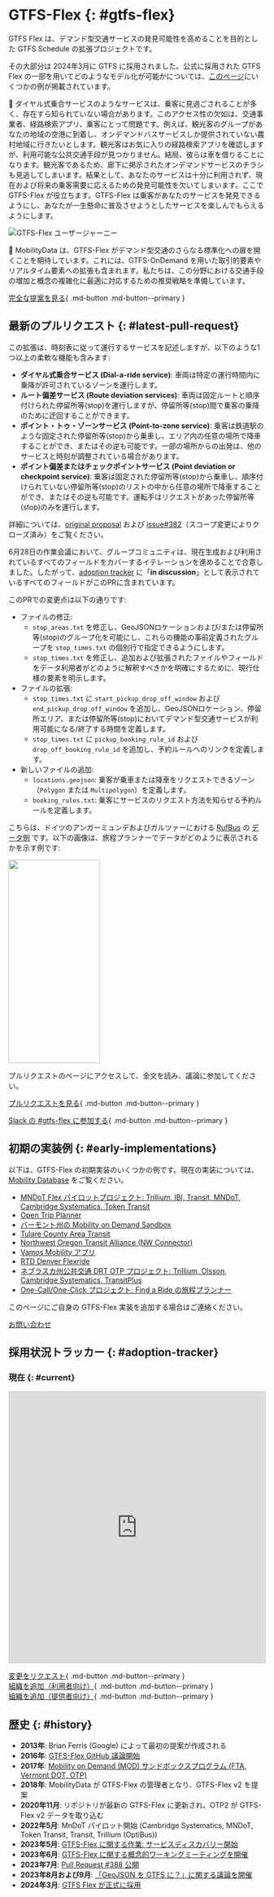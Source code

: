 # GTFS-Flex {: #gtfs-flex}

GTFS Flex は、デマンド型交通サービスの発見可能性を高めることを目的とした GTFS Schedule の拡張プロジェクトです。  

その大部分は 2024年3月に GTFS に採用されました。公式に採用された GTFS Flex の一部を用いてどのようなモデル化が可能かについては、[このページ](../../../documentation/schedule/examples/flex)にいくつかの例が掲載されています。  

🤔 ダイヤル式乗合サービスのようなサービスは、乗客に見過ごされることが多く、存在すら知られていない場合があります。このアクセス性の欠如は、交通事業者、経路検索アプリ、乗客にとって問題です。例えば、観光客のグループがあなたの地域の空港に到着し、オンデマンドバスサービスしか提供されていない農村地域に行きたいとします。観光客はお気に入りの経路検索アプリを確認しますが、利用可能な公共交通手段が見つかりません。結局、彼らは車を借りることになります。観光客であるため、廊下に掲示されたオンデマンドサービスのチラシも見逃してしまいます。結果として、あなたのサービスは十分に利用されず、現在および将来の乗客需要に応えるための発見可能性を欠いてしまいます。ここで GTFS-Flex が役立ちます。GTFS-Flex は乗客があなたのサービスを発見できるようにし、あなたが一生懸命に普及させようとしたサービスを楽しんでもらえるようにします。  

<img src="../../../assets/flex-userjourney-resize.jpg" alt="GTFS-Flex ユーザージャーニー">

🔮 MobilityData は、GTFS-Flex がデマンド型交通のさらなる標準化への扉を開くことを期待しています。これには、GTFS-OnDemand を用いた取引的要素やリアルタイム要素への拡張も含まれます。私たちは、この分野における交通手段の増加と概念の複雑化に最適に対応するための推奨戦略を準備しています。  

[完全な提案を見る](https://github.com/MobilityData/gtfs-flex){ .md-button .md-button--primary }  

## 最新のプルリクエスト {: #latest-pull-request}

この拡張は、時刻表に従って運行するサービスを記述しますが、以下のような1つ以上の柔軟な機能も含みます:

- **ダイヤル式乗合サービス (Dial-a-ride service)**: 車両は特定の運行時間内に乗降が許可されているゾーンを運行します。
- **ルート偏差サービス (Route deviation services)**: 車両は固定ルートと順序付けられた停留所等(stop)を運行しますが、停留所等(stop)間で乗客の乗降のために迂回することができます。
- **ポイント・トゥ・ゾーンサービス (Point-to-zone service)**: 乗客は鉄道駅のような固定された停留所等(stop)から乗車し、エリア内の任意の場所で降車することができ、またはその逆も可能です。一部の場所からの出発は、他のサービスと時刻が調整されている場合があります。
- **ポイント偏差またはチェックポイントサービス (Point deviation or checkpoint service)**: 乗客は固定された停留所等(stop)から乗車し、順序付けられていない停留所等(stop)のリストの中から任意の場所で降車することができ、またはその逆も可能です。運転手はリクエストがあった停留所等(stop)のみを運行します。

詳細については、[original proposal](https://github.com/MobilityData/gtfs-flex/blob/master/spec/reference.md) および [issue#382](https://github.com/google/transit/issues/382)（スコープ変更によりクローズ済み）をご覧ください。

6月28日の作業会議において、グループコミュニティは、現在生成および利用されているすべてのフィールドをカバーするイテレーションを進めることで合意しました。したがって、[adoption tracker](#adoption-tracker) に「**in discussion**」として表示されているすべてのフィールドがこのPRに含まれています。

このPRでの変更点は以下の通りです:

- ファイルの修正:
    - `stop_areas.txt` を修正し、GeoJSONロケーションおよび/または停留所等(stop)のグループ化を可能にし、これらの機能の事前定義されたグループを `stop_times.txt` の個別行で指定できるようにします。
    - `stop_times.txt` を修正し、追加および拡張されたファイルやフィールドをデータ利用者がどのように解釈すべきかを明確にするために、現行仕様の要素を明示します。
- ファイルの拡張:
    - `stop_times.txt` に `start_pickup_drop_off_window` および `end_pickup_drop_off_window` を追加し、GeoJSONロケーション、停留所エリア、または停留所等(stop)においてデマンド型交通サービスが利用可能になる/終了する時間を定義します。
    - `stop_times.txt` に `pickup_booking_rule_id` および `drop_off_booking_rule_id` を追加し、予約ルールへのリンクを定義します。
- 新しいファイルの追加:
    - `locations.geojson`: 乗客が乗車または降車をリクエストできるゾーン（`Polygon` または `Multipolygon`）を定義します。
    - `booking_rules.txt`: 乗客にサービスのリクエスト方法を知らせる予約ルールを定義します。

こちらは、ドイツのアンガーミュンデおよびガルツァーにおける [RufBus](https://uvg-online.com/rufbus-angermuende/) の [データ例](https://docs.google.com/spreadsheets/d/1w5EHuHfxvejqApJFHA1Z0K2KytD9zahwbf8zyRlP_Ls/edit#gid=1451132209) です。以下の画像は、旅程プランナーでデータがどのように表示されるかを示す例です:

<img src="https://github.com/google/transit/assets/126435471/c986f79a-0164-4e38-a552-7e37405fe133" width="180" height="400">

プルリクエストのページにアクセスして、全文を読み、議論に参加してください。 

[プルリクエストを見る](https://github.com/google/transit/pull/388){ .md-button .md-button--primary }

[Slack の #gtfs-flex に参加する](https://share.mobilitydata.org/slack){ .md-button .md-button--primary }

## 初期の実装例 {: #early-implementations}

以下は、GTFS-Flex の初期実装のいくつかの例です。現在の実装については、[Mobility Database](https://mobilitydatabase.org/) をご覧ください。

- [MNDoT Flex パイロットプロジェクト: Trillium, IBI, Transit, MNDoT, Cambridge Systematics, Token Transit](https://blog.transitapp.com/case-study/mndot-gtfs-flex-bringing-rural-riders-into-the-fold/) 
- [Open Trip Planner](https://www.opentripplanner.org/)
- [バーモント州の Mobility on Demand Sandbox](https://www.connectingcommuters.org/)
- [Tulare County Area Transit](https://gotcrta.org/)
- [Northwest Oregon Transit Alliance (NW Connector)](https://nwconnector.org/other-services/)
- [Vamos Mobility アプリ](https://vamosmobileapp.com/)
- [RTD Denver Flexride](https://www.rtd-denver.com/services/flexride)
- [ネブラスカ州公共交通 DRT OTP プロジェクト: Trillium, Olsson, Cambridge Systematics, TransitPlus](https://trips.nebraskatransit.com/#/)
- [One-Call/One-Click プロジェクト: Find a Ride の旅程プランナー](https://www.findaride.org/tripplanner)

このページにご自身の GTFS-Flex 実装を追加する場合はご連絡ください。

<a class="md-button md-button--primary" href=mailto:specification@mobilitydata.org >お問い合わせ</a>

## 採用状況トラッカー {: #adoption-tracker}

### 現在 {: #current}


<iframe class="airtable-embed" src="https://airtable.com/embed/appopXWyO2ne6THIw/shrUPyCZWOWrvO2mX?backgroundColor=purple" frameborder="0" onmousewheel="" width="100%" height="533" style="background: transparent; border: 1px solid #ccc;"></iframe>

[変更をリクエスト](https://airtable.com/shrcac1fXUrMxfoDV){ .md-button .md-button--primary }  
[組織を追加（利用者向け）](https://airtable.com/shrgnVR5Su9tkHvUv){ .md-button .md-button--primary }  
[組織を追加（提供者向け）](https://airtable.com/shrsU4idBtcLuRuwZ){ .md-button .md-button--primary }  

## 歴史 {: #history}


- **2013年**: Brian Ferris (Google) によって最初の提案が作成される
- **2016年**: <a href="https://github.com/MobilityData/gtfs-flex/tree/master" target="_blank">GTFS-Flex GitHub 議論開始</a>
- **2017年**: <a href="https://www.oregon.gov/odot/RPTD/RPTD%20Document%20Library/GTFS-Flex-N-CATT.pdf" target="_blank">Mobility on Demand (MOD) サンドボックスプログラム (FTA, Vermont DOT, OTP)</a>
- **2018年**: MobilityData が GTFS-Flex の管理者となり、GTFS-Flex v2 を提案
- **2020年11月**: リポジトリが最新の GTFS-Flex に更新され、OTP2 が GTFS-Flex v2 データを取り込む
- **2022年5月**: MnDoT パイロット開始 (Cambridge Systematics, MNDoT, Token Transit, Transit, Trillium (OptiBus))  
- **2023年5月**: <a href="https://github.com/google/transit/issues/382" target="_blank">GTFS-Flex に関する作業: サービスディスカバリー開始</a>
- **2023年6月**: <a href="https://mobilitydata.org/recap-mobilitydata-working-meeting-gtfs-flex-service-discovery/" target="_blank">GTFS-Flex に関する概念的ワーキングミーティングを開催</a>
- **2023年7月**: <a href="https://github.com/google/transit/pull/388" target="_blank">Pull Request #388 公開</a>
- **2023年8月および9月**: <a href="https://github.com/google/transit/pull/388" target="_blank">「GeoJSON を GTFS に？」に関する議論を開催</a>
- **2024年3月**: <a href="https://github.com/google/transit/pull/433" target="_blank">GTFS Flex が正式に採用</a>
